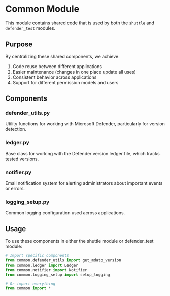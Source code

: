 # Common Module

This module contains shared code that is used by both the `shuttle` and `defender_test` modules.

## Purpose

By centralizing these shared components, we achieve:
1. Code reuse between different applications
2. Easier maintenance (changes in one place update all uses)
3. Consistent behavior across applications
4. Support for different permission models and users

## Components

### defender_utils.py
Utility functions for working with Microsoft Defender, particularly for version detection.

### ledger.py
Base class for working with the Defender version ledger file, which tracks tested versions.

### notifier.py
Email notification system for alerting administrators about important events or errors.

### logging_setup.py
Common logging configuration used across applications.

## Usage

To use these components in either the shuttle module or defender_test module:

```python
# Import specific components
from common.defender_utils import get_mdatp_version
from common.ledger import Ledger
from common.notifier import Notifier
from common.logging_setup import setup_logging

# Or import everything 
from common import *
```
